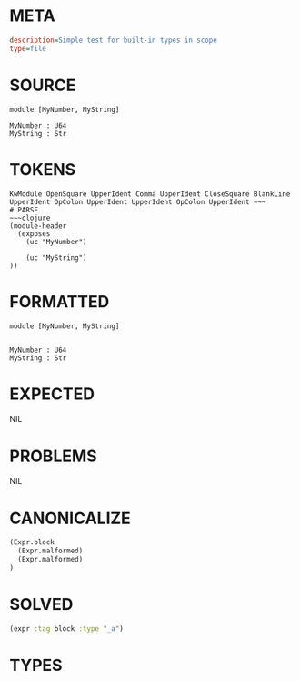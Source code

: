 # META
~~~ini
description=Simple test for built-in types in scope
type=file
~~~
# SOURCE
~~~roc
module [MyNumber, MyString]

MyNumber : U64
MyString : Str
~~~
# TOKENS
~~~text
KwModule OpenSquare UpperIdent Comma UpperIdent CloseSquare BlankLine UpperIdent OpColon UpperIdent UpperIdent OpColon UpperIdent ~~~
# PARSE
~~~clojure
(module-header
  (exposes
    (uc "MyNumber")

    (uc "MyString")
))
~~~
# FORMATTED
~~~roc
module [MyNumber, MyString]


MyNumber : U64
MyString : Str
~~~
# EXPECTED
NIL
# PROBLEMS
NIL
# CANONICALIZE
~~~clojure
(Expr.block
  (Expr.malformed)
  (Expr.malformed)
)
~~~
# SOLVED
~~~clojure
(expr :tag block :type "_a")
~~~
# TYPES
~~~roc
~~~
